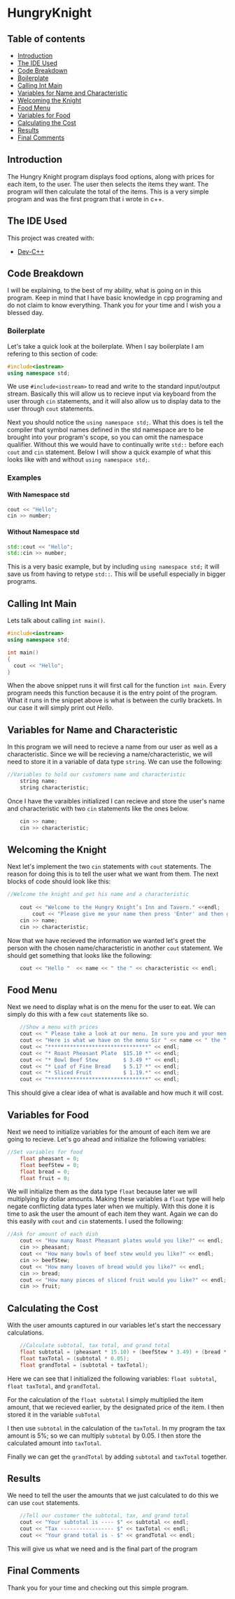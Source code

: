 # HungryKnight

## Table of contents

* [Introduction](#introduction)
* [The IDE Used](#the-ide-used)
* [Code Breakdown](#code-breakdown)
* [Boilerplate](#boilerplate)
* [Calling Int Main](calling-int-main)
* [Variables for Name and Characteristic](variables-for-name-and-characteristic)
* [Welcoming the Knight](welcoming-the-knight)
* [Food Menu](food-menu)
* [Variables for Food](variables-for-food)
* [Calculating the Cost](calculating-the-cost)
* [Results](results)
* [Final Comments](final-comments)
## Introduction 
The Hungry Knight program displays food options, along with prices for each item, to the user. The user then selects the items they want. The program will then calculate the total of the items. This is a very simple program and was the first program that i wrote in c++.

## The IDE Used
This project was created with:
* [Dev-C++](https://sourceforge.net/projects/orwelldevcpp/)

## Code Breakdown
I will be explaining, to the best of my ability, what is going on in this program. Keep in mind that I have basic knowledge in cpp programing and do not claim to know everything. Thank you for your time and I wish you a blessed day.

### Boilerplate
Let's take a quick look at the boilerplate. When I say boilerplate I am refering to this section of code:
```cpp
#include<iostream>
using namespace std;
```
We use `#include<iostream>` to read and write to the standard input/output stream. Basically this will allow us to recieve input via keyboard from the user through `cin` statements, and it will also allow us to display data to the user through `cout` statements.

Next you should notice the `using namespace std;`. What this does is tell the compiler that symbol names defined in the std namespace are to be brought into your program's scope, so you can omit the namespace qualifier. Without this we would have to continually write `std::` before each `cout` and `cin` statement. Below I will show a quick example of what this looks like with and without `using namespace std;`. 
### Examples
#### With Namespace std
```cpp
cout << "Hello";
cin >> number;
```
#### Without Namespace std
```cpp
std::cout << "Hello"; 
std::cin >> number;
```
This is a very basic example, but by including `using namespace std;` it will save us from having to retype `std::`. This will be usefull especially in bigger programs.

## Calling Int Main
Lets talk about calling `int main()`.
```cpp
#include<iostream>
using namespace std;

int main()
{
  cout << "Hello"; 
}
```
When the above snippet runs it will first call for the function `int main`. Every program needs this function because it is the entry point of the program. What it runs in the snippet above is what is between the curlly brackets. In our case it will simply print out *Hello*.

## Variables for Name and Characteristic
In this program we will need to recieve a name from our user as well as a characteristic. Since we will be recieving a name/characteristic, we will need to store it in a variable of data type `string`. We can use the following:
```cpp
//Variables to hold our customers name and characteristic
	string name;
	string characteristic;
```
Once I have the varaibles initialized I can recieve and store the user's name and characteristic with two `cin` statements like the ones below.
```cpp
	cin >> name;
	cin >> characteristic;
```

## Welcoming the Knight
Next let's implement the two `cin` statements with `cout` statements. The reason for doing this is to tell the user what we want from them. The next blocks of code should look like this:
```cpp
//Welcome the knight and get his name and a characteristic
	
	cout << "Welcome to the Hungry Knight’s Inn and Tavern." <<endl; 
        cout << "Please give me your name then press 'Enter' and then give me a characteristic about you. An example would be Brave, Loyal,   Undying" <<endl;
	cin >> name;
	cin >> characteristic;
```
Now that we have recieved the information we wanted let's greet the person with the chosen name/characteristic in another `cout` statement. We should get something that looks like the following:
```cpp
	cout << "Hello "  << name << " the " << characteristic << endl;
```
## Food Menu
Next we need to display what is on the menu for the user to eat. We can simply do this with a few `cout` statements like so.
```cpp
	//Show a menu with prices
	cout << " Please take a look at our menu. Im sure you and your men are hungry. " << endl;
	cout << "Here is what we have on the menu Sir " << name << " the " << characteristic << endl;
	cout << "********************************" << endl;
	cout << "* Roast Pheasant Plate  $15.10 *" << endl;
	cout << "* Bowl Beef Stew        $ 3.49 *" << endl;
	cout << "* Loaf of Fine Bread    $ 5.17 *" << endl;
	cout << "* Sliced Fruit          $ 1.19.*" << endl; 
	cout << "********************************" << endl;
```
This should give a clear idea of what is available and how much it will cost.

## Variables for Food
Next we need to initialize variables for the amount of each item we are going to recieve. Let's go ahead and initialize the following variables:
```cpp
//Set variables for food
	float pheasant = 0;
	float beefStew = 0;
	float bread = 0;
	float fruit = 0;
```
We will initialize them as the data type `float` because later we will multiplying by dollar amounts. Making these variables a `float` type will help negate conflicting data types later when we multiply.
With this done it is time to ask the user the amount of each item they want. Again we can do this easily with `cout` and `cin` statements. I used the following:
```cpp
//Ask for amount of each dish
	cout << "How many Roast Pheasant plates would you like?" << endl;
	cin >> pheasant;
	cout << "How many bowls of beef stew would you like?" << endl;
	cin >> beefStew;
	cout << "How many loaves of bread would you like?" << endl;
	cin >> bread;
	cout << "How many pieces of sliced fruit would you like?" << endl;
	cin >> fruit;
```

## Calculating the Cost
With the user amounts captured in our variables let's start the neccessary calculations. 
```cpp
	//Calculate subtotal, tax total, and grand total 
	float subtotal = (pheasant * 15.10) + (beefStew * 3.49) + (bread * 5.17) + (fruit * 1.19);
	float taxTotal = (subtotal * 0.05);
	float grandTotal = (subtotal + taxTotal);
```
Here we can see that I initialized the following variables: `float subtotal`, `float taxTotal`, and `grandTotal`.

For the calculation of the `float subtotal` I simply multiplied the item amount, that we recieved earlier, by the designated price of the item. I then stored it in the variable `subTotal`

I then use `subtotal` in the calculation of the `taxTotal`. In my program the tax amount is 5%; so we can multiply `subtotal` by 0.05. I then store the calculated amount into `taxTotal`.

Finally we can get the `grandTotal` by adding `subtotal` and `taxTotal` together.

## Results
We need to tell the user the amounts that we just calculated to do this we can use `cout` statements.
```cpp
	//Tell our customer the subtotal, tax, and grand total
	cout << "Your subtotal is ---- $" << subtotal << endl;
	cout << "Tax ----------------- $" << taxTotal << endl;
	cout << "Your grand total is - $" << grandTotal << endl;
```
This will give us what we need and is the final part of the program

## Final Comments 
Thank you for your time and checking out this simple program.
